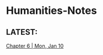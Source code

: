 # Humanities-Notes

## LATEST:
[Chapter 6 | Mon, Jan 10](https://github.com/Uriasej/Humanities-Notes/blob/main/2nd%20Semester/Chapter-6/Chapter-6.md#the-gothic-and-the-rebrith-of-naturalism)
